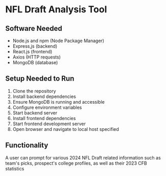 # NFL Draft Analysis Tool

## Software Needed

- Node.js and npm (Node Package Manager)
- Express,js (backend)
- React.js (frontend)
- Axios (HTTP requests)
- MongoDB (database)

## Setup Needed to Run

1. Clone the repository
2. Install backend dependencies
3. Ensure MongoDB is running and accessible
4. Configure environment variables
5. Start backend server
6. Install frontend dependencies
7. Start frontend development server
8. Open browser and navigate to local host specified

## Functionality

A user can prompt for various 2024 NFL Draft related information such as team's picks, prospect's college profiles, as well as their 2023 CFB statistics
